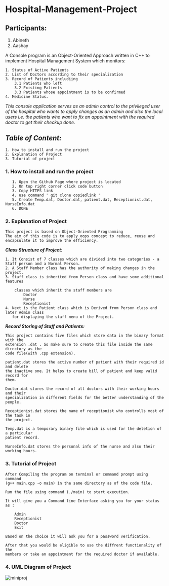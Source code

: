 # **Hospital-Management-Project**

## Participants:

  1. Abineth 
  2. Aashay

A Console program is an Object-Oriented Approach written in C++ to implement Hospital Management
 System which monitors:

    1. Status of Active Patients
    2. List of Doctors according to their specialization
    3. Record of Patients includiing
        3.1 Patients who left
        3.2 Existing Patients
        3.3 Patients whose appointment is to be confirmed
    4. Medicine Status.

  _This console application serves as an admin control to the privileged user
  of the hospital who wants to apply changes as an admin and also the local users 
  i.e. the patients who want to fix an appointment with the required doctor
  to get their checkup done._
  

## _**Table of Content:**_
    1. How to install and run the project
    2. Explanation of Project
    3. Tutorial of project
    
    
### **1. How to install and run the project**

       1. Open the Github Page where project is located
       2. On top right corner click code button
       3. Copy HTTPS link 
       4. use command ' git clone copiedlink '
       5. Create Temp.dat, Doctor.dat, patient.dat, Receptionist.dat, NurseInfo.dat
       6. DONE
       
### **2. Explanation of Project**
    This project is based on Object-Oriented Programming 
    The aim of this code is to apply oops concept to reduce, reuse and
    encapsulate it to improve the efficiency.

__*Class Structure of Project:*__

    1. It Consist of 7 classes which are divided into two categories - a Staff person and a Normal Person.
    2. A Staff Member class has the authority of making changes in the project.
    3. Staff class is inherited from Person class and have some additional features
 
        classes which inherit the staff members are
            Doctor
            Nurse
            Receptionist
    4. Next is the Patient class which is Derived from Person class and later Admin class 
       for displaying the staff menu of the Project.

__*Record Storing of Staff and Patients:*__

    This project contains five files which store data in the binary format with the 
    extension .dat . So make sure to create this file inside the same directory as the 
    code file(with .cpp extension).

    patient.dat stores the active number of patient with their required id and delete
    the inactive one. It helps to create bill of patient and keep valid record for 
    them.

    Doctor.dat stores the record of all doctors with their working hours and their
    specialization in different fields for the better understanding of the people.

    Receptionist.dat stores the name of receptionist who controlls most of the task in 
    the project.

    Temp.dat is a temporary binary file which is used for the deletion of a particular 
    patient record.
    
    NurseInfo.dat stores the personal info of the nurse and also their working hours.

### **3. Tutorial of Project**

    After Compiling the program on terminal or command prompt using command 
    (g++ main.cpp -o main) in the same directory as of the code file.

    Run the file using command (./main) to start execution.

    It will give you a Command line Interface asking you for your status as : 

        Admin
        Receptionist
        Doctor 
        Exit
    
    Based on the choice it will ask you for a password verification.

    After that you would be eligible to use the diffrent functionality of the 
    members or take an appointment for the required doctor if available.

### **4. UML Diagram of Project**

![miniproj](https://user-images.githubusercontent.com/97591189/206441425-8233acf8-488c-4a7d-a20f-462e3028e8e9.png)



    

                
    

